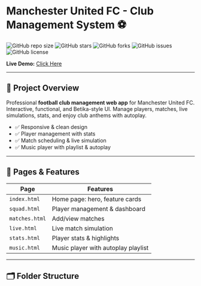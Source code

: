 # Manchester United FC - Club Management System ⚽️

![GitHub repo size](https://img.shields.io/github/repo-size/<your-username>/football-club-system?color=red)
![GitHub stars](https://img.shields.io/github/stars/<your-username>/football-club-system?style=social)
![GitHub forks](https://img.shields.io/github/forks/<your-username>/football-club-system?style=social)
![GitHub issues](https://img.shields.io/github/issues/<your-username>/football-club-system)
![GitHub license](https://img.shields.io/github/license/<your-username>/football-club-system)

**Live Demo:** [Click Here](https://<your-username>.github.io/football-club-system/)

---

## 🌟 Project Overview

Professional **football club management web app** for Manchester United FC.  
Interactive, functional, and Betika-style UI. Manage players, matches, live simulations, stats, and enjoy club anthems with autoplay.

- ✅ Responsive & clean design  
- ✅ Player management with stats  
- ✅ Match scheduling & live simulation  
- ✅ Music player with playlist & autoplay  

---

## 📄 Pages & Features

| Page | Features |
|------|---------|
| `index.html` | Home page: hero, feature cards |
| `squad.html` | Player management & dashboard |
| `matches.html` | Add/view matches |
| `live.html` | Live match simulation |
| `stats.html` | Player stats & highlights |
| `music.html` | Music player with autoplay playlist |

---

## 🗂 Folder Structure
